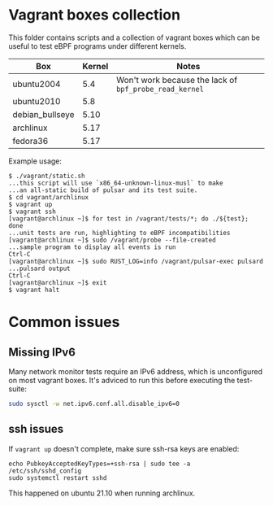 # Vagrant boxes collection

This folder contains scripts and a collection of vagrant boxes which can be
useful to test eBPF programs under different kernels.

| Box        | Kernel | Notes                                                 |
|------------|--------|-------------------------------------------------------|
| ubuntu2004 |    5.4 | Won't work because the lack of `bpf_probe_read_kernel`|
| ubuntu2010 |    5.8 |                                                       |
| debian_bullseye | 5.10 |                                                 |
| archlinux  |   5.17 |                                                       |
| fedora36  |   5.17  |                                                       |

Example usage:

```
$ ./vagrant/static.sh
...this script will use `x86_64-unknown-linux-musl` to make 
...an all-static build of pulsar and its test suite.
$ cd vagrant/archlinux
$ vagrant up
$ vagrant ssh
[vagrant@archlinux ~]$ for test in /vagrant/tests/*; do ./${test}; done
...unit tests are run, highlighting to eBPF incompatibilities
[vagrant@archlinux ~]$ sudo /vagrant/probe --file-created
...sample program to display all events is run
Ctrl-C
[vagrant@archlinux ~]$ sudo RUST_LOG=info /vagrant/pulsar-exec pulsard
...pulsard output
Ctrl-C
[vagrant@archlinux ~]$ exit
$ vagrant halt
```

# Common issues

## Missing IPv6

Many network monitor tests require an IPv6 address, which is unconfigured on
most vagrant boxes. It's adviced to run this before executing the test-suite:

```bash
sudo sysctl -w net.ipv6.conf.all.disable_ipv6=0
```

## ssh issues

If `vagrant up` doesn't complete, make sure ssh-rsa keys are enabled:
```
echo PubkeyAcceptedKeyTypes=+ssh-rsa | sudo tee -a /etc/ssh/sshd_config
sudo systemctl restart sshd
```

This happened on ubuntu 21.10 when running archlinux.

